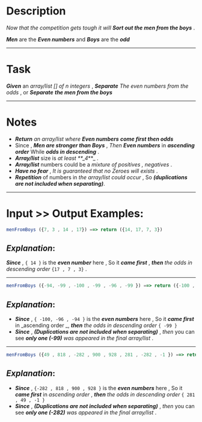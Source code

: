 # Description

_Now that the competition gets tough it will_ **_Sort out the men from the boys_** .

**_Men_** are the **_Even numbers_** and **_Boys_** are the **_odd_**

---

# Task

**_Given_** an _array/list [] of n integers_ , **_Separate_** _The even numbers from the odds_ , or **_Separate_** **_the men from the boys_**

---

# Notes

- **_Return_** _an array/list where_ **_Even numbers_** **_come first then odds_**
- Since , **_Men are stronger than Boys_** , _Then_ **_Even numbers_** in **_ascending order_** While **_odds in descending_** .
- **_Array/list_** size is _at least \*\*\_4_\*\*\_ .
- **_Array/list_** numbers could be a _mixture of positives , negatives_ .
- **_Have no fear_** , _It is guaranteed that no Zeroes will exists_ .
- **_Repetition_** of numbers in _the array/list could occur_ , So **_(duplications are not included when separating)_**.

---

# Input >> Output Examples:

```js
menFromBoys ({7, 3 , 14 , 17}) ==> return ({14, 17, 7, 3})
```

## **_Explanation_**:

**_Since_** , `{ 14 }` is the **_even number_** here , So it **_came first_** , **_then_** _the odds in descending order_ `{17 , 7 , 3}` .

---

```js
menFromBoys ({-94, -99 , -100 , -99 , -96 , -99 }) ==> return ({-100 , -96 , -94 , -99})
```

## **_Explanation_**:

- **_Since_** , `{ -100, -96 , -94 }` is the **_even numbers_** here , So it **_came first_** in _ascending order _, **_then_** _the odds in descending order_ `{ -99 }`
- **_Since_** , **_(Duplications are not included when separating)_** , _then_ you can see **_only one (-99)_** _was appeared in the final array/list_ .

---

```js
menFromBoys ({49 , 818 , -282 , 900 , 928 , 281 , -282 , -1 }) ==> return ({-282 , 818 , 900 , 928 , 281 , 49 , -1})
```

## **_Explanation_**:

- **_Since_** , `{-282 , 818 , 900 , 928 }` is the **_even numbers_** here , So it **_came first_** in _ascending order_ , **_then_** _the odds in descending order_ `{ 281 , 49 , -1 }`
- **_Since_** , **_(Duplications are not included when separating)_** , _then_ you can see **_only one (-282)_** _was appeared in the final array/list_ .
